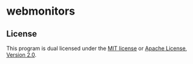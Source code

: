 # webmonitors

## License

This program is dual licensed under the [MIT license](LICENSE-MIT) or [Apache License, Version 2.0](LICENSE-APACHE).